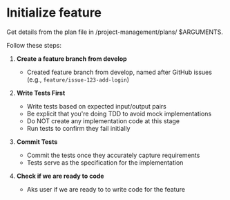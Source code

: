 # Initialize feature

Get details from the plan file in /project-management/plans/ $ARGUMENTS.

Follow these steps:

1. **Create a feature branch from develop**
   - Created feature branch from develop, named after GitHub issues (e.g., `feature/issue-123-add-login`)

2. **Write Tests First**
   - Write tests based on expected input/output pairs
   - Be explicit that you're doing TDD to avoid mock implementations
   - Do NOT create any implementation code at this stage
   - Run tests to confirm they fail initially

3. **Commit Tests**
   - Commit the tests once they accurately capture requirements
   - Tests serve as the specification for the implementation

4. **Check if we are ready to code**
   - Aks user if we are ready to to write code for the feature